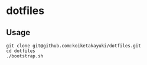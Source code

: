 # dotfiles

## Usage

```shell
git clone git@github.com:koiketakayuki/dotfiles.git
cd dotfiles
./bootstrap.sh
```
